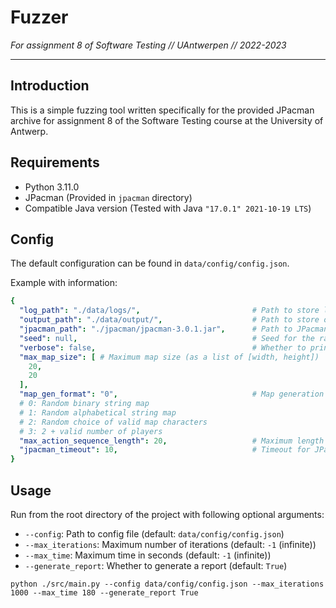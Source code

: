 # Fuzzer
*For assignment 8 of Software Testing // UAntwerpen // 2022-2023*
___

## Introduction

This is a simple fuzzing tool written specifically for the provided JPacman archive for assignment 8 of the Software
Testing course at the University of Antwerp.

## Requirements

- Python 3.11.0
- JPacman (Provided in `jpacman` directory)
- Compatible Java version (Tested with Java `"17.0.1" 2021-10-19 LTS`)

## Config

The default configuration can be found in `data/config/config.json`.

Example with information:

```yaml
{
  "log_path": "./data/logs/",                         # Path to store logs
  "output_path": "./data/output/",                    # Path to store output  (e.g. generated maps and the report)
  "jpacman_path": "./jpacman/jpacman-3.0.1.jar",      # Path to JPacman executable
  "seed": null,                                       # Seed for the random generator, null for random seed
  "verbose": false,                                   # Whether to print verbose output
  "max_map_size": [ # Maximum map size (as a list of [width, height])
    20,
    20
  ],
  "map_gen_format": "0",                              # Map generation format, a measure of correctness
  # 0: Random binary string map
  # 1: Random alphabetical string map
  # 2: Random choice of valid map characters
  # 3: 2 + valid number of players
  "max_action_sequence_length": 20,                   # Maximum length of the action sequence
  "jpacman_timeout": 10,                              # Timeout for JPacman in seconds
}
```

## Usage

Run from the root directory of the project with following optional arguments:

- `--config`: Path to config file (default: `data/config/config.json`)
- `--max_iterations`: Maximum number of iterations (default: `-1` (infinite))
- `--max_time`: Maximum time in seconds (default: `-1` (infinite))
- `--generate_report`: Whether to generate a report (default: `True`)

```shell
python ./src/main.py --config data/config/config.json --max_iterations 1000 --max_time 180 --generate_report True
```
